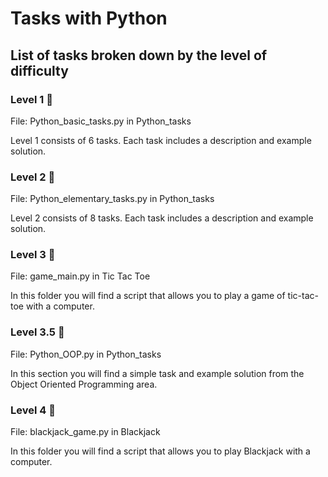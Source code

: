 # Tasks with Python
## List of tasks broken down by the level of difficulty

### Level 1 :hatching_chick:
File: Python_basic_tasks.py in Python_tasks 

Level 1 consists of 6 tasks. Each task includes a description and example solution.

### Level 2 :hatched_chick:
File: Python_elementary_tasks.py in Python_tasks

Level 2 consists of 8 tasks. Each task includes a description and example solution.

### Level 3 :baby_chick:
File: game_main.py in Tic Tac Toe

In this folder you will find a script that allows you to play a game of tic-tac-toe with a computer.

### Level 3.5 :baby_chick:
File: Python_OOP.py in Python_tasks

In this section you will find a simple task and example solution from the Object Oriented Programming area.

### Level 4 :chicken:
File: blackjack_game.py in Blackjack

In this folder you will find a script that allows you to play Blackjack with a computer.
